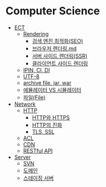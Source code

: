 
# Computer Science
- [ECT](https://github.com/alswj792000/TIL/tree/main/Computer%20Science/ECT "ECT")
	- [Rendering](https://github.com/alswj792000/TIL/tree/main/Computer%20Science/ECT/Rendering "Rendering")
		- [검색 엔진 최적화(SEO)](https://github.com/alswj792000/TIL/blob/main/Computer%20Science/ECT/Rendering/%EA%B2%80%EC%83%89%20%EC%97%94%EC%A7%84%20%EC%B5%9C%EC%A0%81%ED%99%94(SEO).md "검색 엔진 최적화(SEO)")
		- [브라우저 렌더링.md](https://github.com/alswj792000/TIL/blob/main/Computer%20Science/ECT/Rendering/%EB%B8%8C%EB%9D%BC%EC%9A%B0%EC%A0%80%20%EB%A0%8C%EB%8D%94%EB%A7%81.md "브라우저 렌더링.md")
		- [서버 사이드 렌더링(SSR)](https://github.com/alswj792000/TIL/blob/main/Computer%20Science/ECT/Rendering/%EC%84%9C%EB%B2%84%20%EC%82%AC%EC%9D%B4%EB%93%9C%20%EB%A0%8C%EB%8D%94%EB%A7%81(SSR).md "서버 사이드 렌더링(SSR).md")
		- [클라이언트 사이드 렌더링](https://github.com/alswj792000/TIL/blob/main/Computer%20Science/ECT/Rendering/%ED%81%B4%EB%9D%BC%EC%9D%B4%EC%96%B8%ED%8A%B8%20%EC%82%AC%EC%9D%B4%EB%93%9C%20%EB%A0%8C%EB%8D%94%EB%A7%81.md "클라이언트 사이드 렌더링.md")
	- [IPIN, CI, DI](https://github.com/alswj792000/TIL/blob/main/Computer%20Science/ECT/IPIN%2C%20CI%2C%20DI.md "IPIN, CI, DI.md")
	- [UTF-8](https://github.com/alswj792000/TIL/blob/main/Computer%20Science/ECT/UTF-8.md "UTF-8.md")
	- [archive file, jar, war](https://github.com/alswj792000/TIL/blob/main/Computer%20Science/ECT/archive%20file%2C%20jar%2C%20war.md "archive file, jar, war.md")
	- [에뮬레이터 VS 시뮬레이터](https://github.com/alswj792000/TIL/blob/main/Computer%20Science/ECT/%EC%97%90%EB%AE%AC%EB%A0%88%EC%9D%B4%ED%84%B0%20VS%20%20%EC%8B%9C%EB%AE%AC%EB%A0%88%EC%9D%B4%ED%84%B0.md "에뮬레이터 VS  시뮬레이터.md")
	- [파일(File)](https://github.com/alswj792000/TIL/blob/main/Computer%20Science/ECT/%ED%8C%8C%EC%9D%BC(File).md "파일(File).md")
- [Network](https://github.com/alswj792000/TIL/tree/main/Computer%20Science/Network "Network")
	- [HTTP](https://github.com/alswj792000/TIL/tree/main/Computer%20Science/Network/HTTP "HTTP")
		- [HTTP와 HTTPS](https://github.com/alswj792000/TIL/blob/main/Computer%20Science/Network/HTTP/HTTP%EC%99%80%20HTTPS.md "HTTP와 HTTPS.md")
		- [HTTP의 진화](https://github.com/alswj792000/TIL/blob/main/Computer%20Science/Network/HTTP/HTTP%EC%9D%98%20%EC%A7%84%ED%99%94.md "HTTP의 진화.md")
		- [TLS, SSL](https://github.com/alswj792000/TIL/blob/main/Computer%20Science/Network/HTTP/TLS%2C%20SSL.md "TLS, SSL.md")
	- [ACL](https://github.com/alswj792000/TIL/blob/main/Computer%20Science/Network/ACL.md "ACL.md")
	- [CDN](https://github.com/alswj792000/TIL/blob/main/Computer%20Science/Network/CDN.md "CDN.md")
	- [RESTful API](https://github.com/alswj792000/TIL/blob/main/Computer%20Science/Network/RESTful%20API.md "RESTful API.md")
- [Server](https://github.com/alswj792000/TIL/tree/main/Computer%20Science/Server "Server")
	- [SVN](https://github.com/alswj792000/TIL/blob/main/Computer%20Science/Server/SVN.md "SVN.md")
	- [도메인](https://github.com/alswj792000/TIL/blob/main/Computer%20Science/Server/%EB%8F%84%EB%A9%94%EC%9D%B8.md "도메인.md")
	- [스테이징 서버](https://github.com/alswj792000/TIL/blob/main/Computer%20Science/Server/%EC%8A%A4%ED%85%8C%EC%9D%B4%EC%A7%95%20%EC%84%9C%EB%B2%84.md "스테이징 서버.md")
